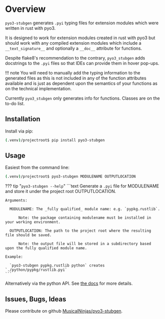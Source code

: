 # Overview

`pyo3-stubgen` generates `.pyi` typing files for extension modules which were written in rust with pyo3.

It is designed to work for extension modules created in rust with pyo3 but should work with any compiled extension
modules which include a `__text_signature__` and optionally a `__doc__` attribute for functions.

Despite flake8's recommendation to the contrary, `pyo3_stubgen` adds docstrings to the `.pyi` files so that IDEs can
provide them in hover pop-ups.

!!! note
    You will need to manually add the typing information to the generated files as this is not included in any of the function attributes available and is just as dependent upon the semantics of your functions as on the technical implementation.

Currently `pyo3_stubgen` only generates info for functions. Classes are on the to-do list.

## Installation

Install via pip:

```sh
(.venv)/projectroot$ pip install pyo3-stubgen
```

## Usage

Easiest from the command line:

```sh
(.venv)/projectroot$ pyo3-stubgen MODULENAME OUTPUTLOCATION
```

??? tip "`pyo3-stubgen --help`"
    ```text
    Generate a `.pyi` file for MODULENAME and store it under the project root OUTPUTLOCATION.

    Arguments:
    
      MODULENAME: The _fully qualified_ module name: e.g. `pypkg.rustlib`.

          Note: the package containing modulename must be installed in your working environment.

      OUTPUTLOCATION: The path to the project root where the resulting file should be saved.

          Note: the output file will be stored in a subdirectory based upon the fully qualified module name.

    Example:

      `pyo3-stubgen pypkg.rustlib python` creates `./python/pypkg/rustlib.pyi`
    ```

Alternatively via the python API. See [the docs](https://musicalninjas.github.io/pyo3-stubgen) for more details.

## Issues, Bugs, Ideas

Please contribute on github [MusicalNinjas/pyo3-stubgen](https://github.com/MusicalNinjas/pyo3-stubgen).
